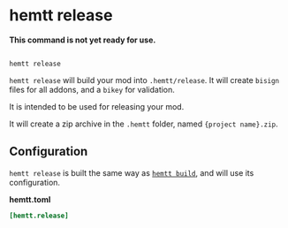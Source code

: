 # hemtt release

**This command is not yet ready for use.**

<code>
hemtt release
</code>

`hemtt release` will build your mod into `.hemtt/release`. It will create `bisign` files for all addons, and a `bikey` for validation.

It is intended to be used for releasing your mod.

It will create a zip archive in the `.hemtt` folder, named `{project name}.zip`.

## Configuration

`hemtt release` is built the same way as [`hemtt build`](commands-build.md), and will use its configuration.

**hemtt.toml**

```toml
[hemtt.release]
```

